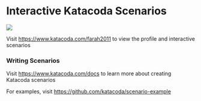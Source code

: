 # Interactive Katacoda Scenarios

[![](http://shields.katacoda.com/katacoda/farah2011/count.svg)](https://www.katacoda.com/farah2011 "Get your profile on Katacoda.com")

Visit https://www.katacoda.com/farah2011 to view the profile and interactive scenarios

### Writing Scenarios
Visit https://www.katacoda.com/docs to learn more about creating Katacoda scenarios

For examples, visit https://github.com/katacoda/scenario-example

